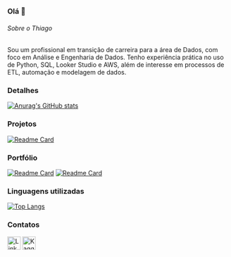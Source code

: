 ### Olá 👋


###### Sobre o Thiago

Sou um profissional em transição de carreira para a área de Dados, com foco em Análise e Engenharia de Dados. Tenho experiência prática no uso de Python, SQL, Looker Studio e AWS, além de interesse em processos de ETL, automação e modelagem de dados.

### Detalhes

[![Anurag's GitHub stats](https://github-readme-stats.vercel.app/api?username=ThiagoMSLK&show_icons=true&theme=dark)](https://github.com/anuraghazra/github-readme-stats)

### Projetos

[![Readme Card](https://github-readme-stats.vercel.app/api/pin/?username=ThiagoMSLK&repo=projects&theme=dark)](https://github.com/ThiagoMSLK/projects)

### Portfólio 

[![Readme Card](https://github-readme-stats.vercel.app/api/pin/?username=ThiagoMSLK&repo=projects&theme=dark)](https://github.com/ThiagoMSLK/project_dashboard) [![Readme Card](https://github-readme-stats.vercel.app/api/pin/?username=ThiagoMSLK&repo=projects&theme=dark)](https://github.com/ThiagoMSLK/project_dashboard)

### Linguagens utilizadas

[![Top Langs](https://github-readme-stats.vercel.app/api/top-langs/?username=ThiagoMSLK&layout=compact)](https://github.com/anuraghazra/github-readme-stats)

### Contatos

[<img src='https://img.shields.io/badge/LinkedIn-0077B5?style=for-the-badge&logo=linkedin&logoColor=white' alt='Linkedin' height='30'>](https://www.linkedin.com/in/thiagomartinslk/)
[<img src='https://img.shields.io/badge/Kaggle-035a7d?style=flat&logo=kaggle&logoColor=white' alt='Kaggle' height='30'>](https://www.kaggle.com/thiagomartinslk/)

<!--
**ThiagoMSLK/ThiagoMSLK** is a ✨ _special_ ✨ repository because its `README.md` (this file) appears on your GitHub profile.

Here are some ideas to get you started:

- 🔭 I’m currently working on ...
- 🌱 I’m currently learning ...
- 👯 I’m looking to collaborate on ...
- 🤔 I’m looking for help with ...
- 💬 Ask me about ...
- 📫 How to reach me: ...
- 😄 Pronouns: ...
- ⚡ Fun fact: ...
-->
